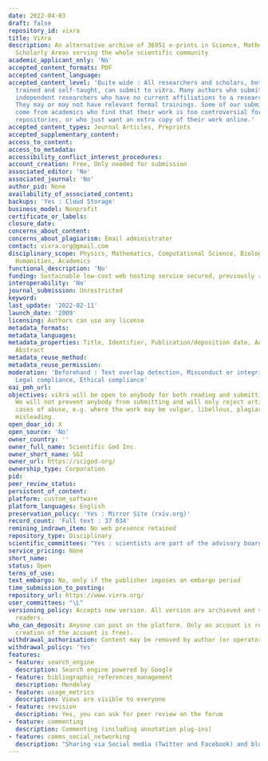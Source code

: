 ```yaml
---
date: 2022-04-03
draft: false
repository_id: vixra
title: ViXra
description: An alternative archive of 36951 e-prints in Science, Mathematics & Other
  Scholarly Areas serving the whole scientific community
academic_applicant_only: 'No'
accepted_content_formats: PDF
accepted_content_language:
accepted_content_level: 'Quite wide : All researchers and scholars, both formally
  trained and self-taught, can submit to viXra. Many authors who submit to viXra are
  independent researchers who have no current affiliations to a research institution.
  They may or may not have relevant formal trainings. Some of our submissions also
  come from academics who find that their work is too controversial for the mainstream
  repositories, or who just want an extra copy of their work online.'
accepted_content_types: Journal Articles, Preprints
accepted_supplementary_content:
access_to_content:
access_to_metadata:
accessibility_conflict_interest_procedures:
account_creation: Free, Only needed for submission
associated_editor: 'No'
associated_journal: 'No'
author_pid: None
availability_of_associated_content:
backups: 'Yes : Cloud Storage'
business_model: Nonprofit
certificate_or_labels:
closure_date:
concerns_about_content:
concerns_about_plagiarism: Email administrator
contact: vixra.org@gmail.com
disciplinary_scope: Physics, Mathematics, Computational Science, Biology, Chemistry,
  Humanities, Academics
functional_description: 'No'
funding: Sustainable low-cost web hosting service secured, previously run on donations
interoperability: 'No'
journal_submission: Unrestricted
keyword:
last_update: '2022-02-11'
launch_date: '2009'
licensing: Authors can use any license
metadata_formats:
metadata_languages:
metadata_properties: Title, Identifier, Publication/deposition date, Author name(s),
  Abstract
metadata_reuse_method:
metadata_reuse_permission:
moderation: 'Beforehand : Text overlap detection, Misconduct or integrity checks,
  Legal compliance, Ethical compliance'
oai_pmh_url:
objectives: viXra will be open to anybody for both reading and submitting articles.
  We will not prevent anybody from submitting and will only reject articles in extreme
  cases of abuse, e.g. where the work may be vulgar, libellous, plagiaristic or dangerously
  misleading.
open_doar_id: X
open_source: 'No'
owner_country: ''
owner_full_name: Scientific God Inc.
owner_short_name: SGI
owner_url: https://scigod.org/
ownership_type: Corporation
pid:
peer_review_status:
persistent_of_content:
platform: custom_software
platform_languages: English
preservation_policy: 'Yes : Mirror Site (rxiv.org)'
record_count: 'Full text : 37 034'
remining_indrawn_item: No web presence retained
repository_type: Disciplinary
scientific_committees: "Yes : scientists are part of the advisory board \L"
service_pricing: None
short_name:
status: Open
terms_of_use:
text_embargo: No, only if the publisher imposes an embargo period
time_submission_to_posting:
repository_url: https://www.vixra.org/
user_committees: "\L"
versioning_policy: Accepts new version. All version are archieved and visible for
  readers.
who_can_deposit: Anyone can post on the platform. Only an account is required ( The
  creation of the account is free).
withdrawal_authorisation: Content may be removed by author (or operator/owner)
withdrawal_policy: 'Yes'
features:
- feature: search_engine
  description: Search engine powered by Google
- feature: bibliographic_references_management
  description: Mendeley
- feature: usage_metrics
  description: Views are visible to everyone
- feature: revision
  description: Yes, you can ask for peer review on the forum
- feature: commenting
  description: Commenting (including annotation plug-ins)
- feature: comms_social_networking
  description: "Sharing via Social media (Twitter and Facebook) and blog \L\Lhttps://www.facebook.com/viXraorg-186033568941/"
---
```



